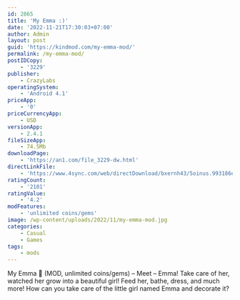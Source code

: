 ```yaml
---
id: 2865
title: 'My Emma :)'
date: '2022-11-21T17:30:03+07:00'
author: Admin
layout: post
guid: 'https://kindmod.com/my-emma-mod/'
permalink: /my-emma-mod/
postIDCopy:
    - '3229'
publisher:
    - CrazyLabs
operatingSystem:
    - 'Android 4.1'
priceApp:
    - '0'
priceCurrencyApp:
    - USD
versionApp:
    - 2.4.1
fileSizeApp:
    - 74.5Mb
downloadPage:
    - 'https://an1.com/file_3229-dw.html'
directLinkFile:
    - 'https://www.4sync.com/web/directDownload/bxernh43/5oinus.993186e9488d7cfea9cdfa9acd8e9322'
ratingCount:
    - '2101'
ratingValue:
    - '4.2'
modFeatures:
    - 'unlimited coins/gems'
image: /wp-content/uploads/2022/11/my-emma-mod.jpg
categories:
    - Casual
    - Games
tags:
    - mods
---
```


My Emma 🙂 (MOD, unlimited coins/gems) – Meet – Emma! Take care of her, watched her grow into a beautiful girl! Feed her, bathe, dress, and much more! How can you take care of the little girl named Emma and decorate it?